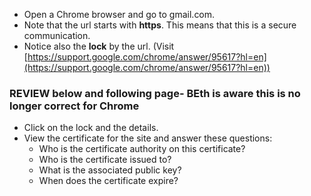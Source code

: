 - Open a Chrome browser and go to gmail.com.
- Note that the url starts with **https**. This means that this is a secure communication.
- Notice also the **lock** by the url. (Visit [https://support.google.com/chrome/answer/95617?hl=en](https://support.google.com/chrome/answer/95617?hl=en))

### REVIEW below and following page- BEth is aware this is no longer correct for Chrome

- Click on the lock and the details.
- View the certificate for the site and answer these questions:
	- Who is the certificate authority on this certificate?
	- Who is the certificate issued to?
	- What is the associated public key?
	- When does the certificate expire?